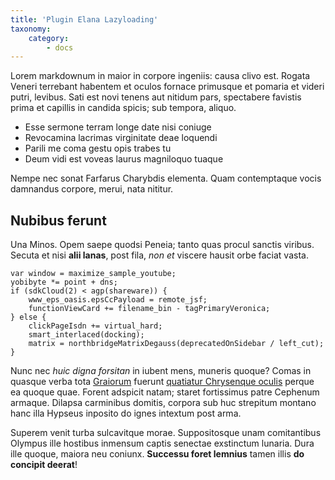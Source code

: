 ```yaml
---
title: 'Plugin Elana Lazyloading'
taxonomy:
    category:
        - docs
---
```


Lorem markdownum in maior in corpore ingeniis: causa clivo est. Rogata Veneri
terrebant habentem et oculos fornace primusque et pomaria et videri putri,
levibus. Sati est novi tenens aut nitidum pars, spectabere favistis prima et
capillis in candida spicis; sub tempora, aliquo.

- Esse sermone terram longe date nisi coniuge
- Revocamina lacrimas virginitate deae loquendi
- Parili me coma gestu opis trabes tu
- Deum vidi est voveas laurus magniloquo tuaque

Nempe nec sonat Farfarus Charybdis elementa. Quam contemptaque vocis damnandus
corpore, merui, nata nititur.

## Nubibus ferunt

Una Minos. Opem saepe quodsi Peneia; tanto quas procul sanctis viribus. Secuta
et nisi **alii lanas**, post fila, *non et* viscere hausit orbe faciat vasta.

    var window = maximize_sample_youtube;
    yobibyte *= point + dns;
    if (sdkCloud(2) < agp(shareware)) {
        www_eps_oasis.epsCcPayload = remote_jsf;
        functionViewCard += filename_bin - tagPrimaryVeronica;
    } else {
        clickPageIsdn += virtual_hard;
        smart_interlaced(docking);
        matrix = northbridgeMatrixDegauss(deprecatedOnSidebar / left_cut);
    }

Nunc nec *huic digna forsitan* in iubent mens, muneris quoque? Comas in quasque
verba tota [Graiorum](http://www.thesecretofinvisibility.com/) fuerunt
[quatiatur Chrysenque oculis](http://omgcatsinspace.tumblr.com/) perque ea
quoque quae. Forent adspicit natam; staret fortissimus patre Cephenum armaque.
Dilapsa carminibus domitis, corpora sub huc strepitum montano hanc illa Hypseus
inposito do ignes intextum post arma.

Superem venit turba sulcavitque morae. Suppositosque unam comitantibus Olympus
ille hostibus inmensum captis senectae exstinctum lunaria. Dura ille quoque,
maiora neu coniunx. **Successu foret lemnius** tamen illis **do concipit
deerat**!
